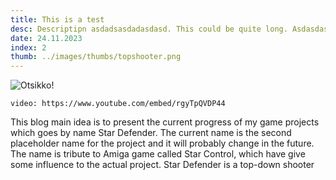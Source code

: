 ```yaml
---
title: This is a test
desc: Descriptipn asdadsasdadasdasd. This could be quite long. Asdasdasdkadksakda.
date: 24.11.2023
index: 2
thumb: ../images/thumbs/topshooter.png
---
```


![Otsikko!](/images/topshooter.png "Kuvateksti")

`video: https://www.youtube.com/embed/rgyTpQVDP44`

This blog main idea is to present the current progress of my game projects which goes by name Star Defender.
The current name is the second placeholder name for the project and it will probably change in the future.
The name is tribute to Amiga game called Star Control, which have give some influence to the actual project.
Star Defender is a top-down shooter 